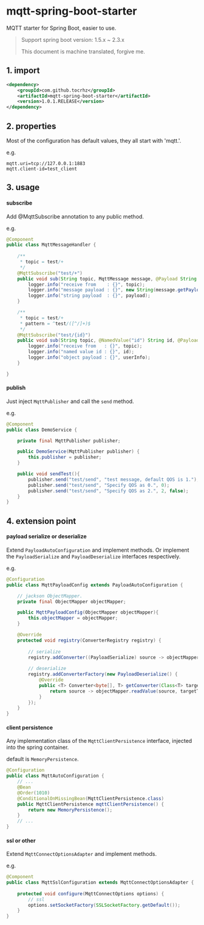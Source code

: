 # mqtt-spring-boot-starter

MQTT starter for Spring Boot, easier to use.

> Support spring boot version: 1.5.x ~ 2.3.x
>
> This document is machine translated, forgive me.


## 1. import

```xml
<dependency>
    <groupId>com.github.tocrhz</groupId>
    <artifactId>mqtt-spring-boot-starter</artifactId>
    <version>1.0.1.RELEASE</version>
</dependency>
```

## 2. properties

Most of the configuration has default values, they all start with 'mqtt.'.

e.g.

```properties
mqtt.uri=tcp://127.0.0.1:1883
mqtt.client-id=test_client
```

## 3. usage

#### subscribe

Add @MqttSubscribe annotation to any public method.

e.g.

```java
@Component
public class MqttMessageHandler {
    
    /**
     * topic = test/+
     */
    @MqttSubscribe("test/+")
    public void sub(String topic, MqttMessage message, @Payload String payload) {
        logger.info("receive from    : {}", topic);
        logger.info("message payload : {}", new String(message.getPayload(), StandardCharsets.UTF_8));
        logger.info("string payload  : {}", payload);
    }

    /**
     * topic = test/+
     * pattern = ^test/([^/]+)$
     */
    @MqttSubscribe("test/{id}")
    public void sub(String topic, @NamedValue("id") String id, @Payload UserInfo userInfo) {
        logger.info("receive from   : {}", topic);
        logger.info("named value id : {}", id);
        logger.info("object payload : {}", userInfo);
    }

}
```

#### publish

Just inject `MqttPublisher` and call the `send` method.

e.g.

```java
@Component
public class DemoService {

    private final MqttPublisher publisher;

    public DemoService(MqttPublisher publisher) {
        this.publisher = publisher;
    }

    public void sendTest(){
        publisher.send("test/send", "test message, default QOS is 1.");
        publisher.send("test/send", "Specify QOS as 0.", 0);
        publisher.send("test/send", "Specify QOS as 2.", 2, false);
    }
}
```

## 4. extension point

#### payload serialize or deserialize

Extend `PayloadAutoConfiguration` and implement methods.
Or implement the `PayloadSerialize` and `PayloadDeserialize` interfaces respectively.

e.g.

```java
@Configuration
public class MqttPayloadConfig extends PayloadAutoConfiguration {

    // jackson ObjectMapper.
    private final ObjectMapper objectMapper;

    public MqttPayloadConfig(ObjectMapper objectMapper){
        this.objectMapper = objectMapper;
    }

    @Override
    protected void registry(ConverterRegistry registry) {
        
        // serialize
        registry.addConverter((PayloadSerialize) source -> objectMapper.writeValueAsBytes(source));
        
        // deserialize
        registry.addConverterFactory(new PayloadDeserialize() {
            @Override
            public <T> Converter<byte[], T> getConverter(Class<T> targetType) {
                return source -> objectMapper.readValue(source, targetType);
            }
        });
    }
}
```

#### client persistence

Any implementation class of the `MqttClientPersistence` interface, injected into the spring container.

default is `MemoryPersistence`.

```java
@Configuration
public class MqttAutoConfiguration {
    // ... 
    @Bean
    @Order(1010)
    @ConditionalOnMissingBean(MqttClientPersistence.class)
    public MqttClientPersistence mqttClientPersistence() {
        return new MemoryPersistence();
    }
    // ... 
}
```


#### ssl or other

Extend `MqttConnectOptionsAdapter` and implement methods.

e.g.

```java
@Component
public class MqttSslConfiguration extends MqttConnectOptionsAdapter { 
    
    protected void configure(MqttConnectOptions options) {
        // ssl
        options.setSocketFactory(SSLSocketFactory.getDefault());
    }
}
```


